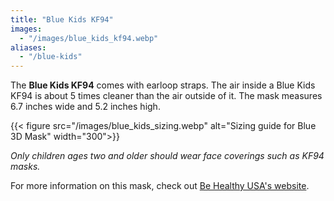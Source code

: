 ```yaml
---
title: "Blue Kids KF94"
images:
  - "/images/blue_kids_kf94.webp"
aliases:
  - "/blue-kids"
---
```


The **Blue Kids KF94** comes with earloop straps. The air inside a Blue Kids KF94 is about 5 times cleaner than the air outside of it. The mask measures 6.7 inches wide and 5.2 inches high.

{{< figure src="/images/blue_kids_sizing.webp" alt="Sizing guide for Blue 3D Mask" width="300">}}

*Only children ages two and older should wear face coverings such as KF94 masks.*

For more information on this mask, check out [Be Healthy USA's website](https://behealthyusa.net/products/blue-kf94-kf80-tiger-3d-masks-small-kid-size).